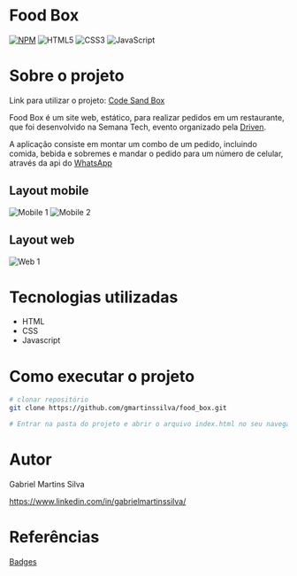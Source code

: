 # Food Box
[![NPM](https://img.shields.io/npm/l/react)](https://github.com/SilvaGabrielMartins/food_box/blob/main/LICENSE)
![HTML5](https://img.shields.io/badge/html5-%23E34F26.svg?style=for-the-badge&logo=html5&logoColor=white)
![CSS3](https://img.shields.io/badge/css3-%231572B6.svg?style=for-the-badge&logo=css3&logoColor=white)
![JavaScript](https://img.shields.io/badge/javascript-%23323330.svg?style=for-the-badge&logo=javascript&logoColor=%23F7DF1E)

# Sobre o projeto

Link para utilizar o projeto: [Code Sand Box](https://q9wh4.csb.app/)

Food Box é um site web, estático, para realizar pedidos em um restaurante, que foi desenvolvido na Semana Tech, evento organizado pela [Driven](https://driven.com.br).

A aplicação consiste em montar um combo de um pedido, incluindo comida, bebida e sobremes e mandar o pedido para um número de celular, através da api do [WhatsApp](https://wa.me)



## Layout mobile
![Mobile 1](https://github.com/gmartinssilva/food_box/blob/main/Assets/layout-mobile-1.gif)
![Mobile 2](https://github.com/gmartinssilva/food_box/blob/main/Assets/layout-mobile-2.png)

## Layout web
![Web 1](https://github.com/gmartinssilva/food_box/blob/main/Assets/layout-web-1.png)


# Tecnologias utilizadas
- HTML
- CSS
- Javascript

# Como executar o projeto
```bash
# clonar repositório
git clone https://github.com/gmartinssilva/food_box.git

# Entrar na pasta do projeto e abrir o arquivo index.html no seu navegador
```

# Autor

Gabriel Martins Silva

https://www.linkedin.com/in/gabrielmartinssilva/

# Referências

[Badges](https://github.com/Ileriayo/markdown-badges)
